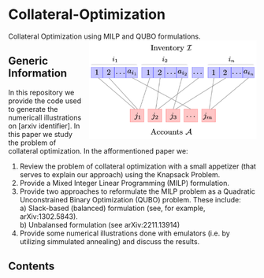 # Collateral-Optimization
Collateral Optimization using MILP and QUBO formulations. 
<img src="bipartite.png" alt="" width="340" height="200" align="right" style="margin-left: 10px; margin-bottom: 10px;">

<h2>Generic Information</h2>

In this repository we provide the code used to generate the numericall illustrations on [arxiv identifier]. In this paper we study the problem of collateral optimization. In the afformentioned paper we:
1. Review the problem of collateral optimization with a small appetizer (that serves to explain our approach) using the Knapsack Problem.
2. Provide a Mixed Integer Linear Programming (MILP) formulation. 
3. Provide two approaches to reformulate the MILP problem as a Quadratic Unconstrained Binary Optimization (QUBO) problem. These include:   
  a) Slack-based (balanced) formulation (see, for example, arXiv:1302.5843).  
  b) Unbalansed formulation (see arXiv:2211.13914)
4. Provide some numerical illustrations done with emulators (i.e. by utilizing simmulated annealing) and discuss the results.

<h2>Contents</h2>
